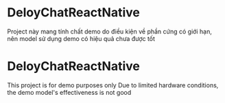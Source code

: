 # DeloyChatReactNative
Project này mang tính chất demo
do điều kiện về phần cứng có giới hạn, nên model sử dụng demo có hiệu quả chưa được tốt 

# DeloyChatReactNative
This project is for demo purposes only
Due to limited hardware conditions, the demo model's effectiveness is not good
